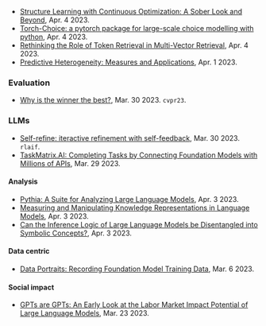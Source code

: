 
- [Structure Learning with Continuous Optimization: A Sober Look and Beyond](https://arxiv.org/pdf/2304.02146.pdf), Apr. 4 2023.
- [Torch-Choice: a pytorch package for large-scale choice modelling with python](https://arxiv.org/pdf/2304.01906.pdf), Apr. 4 2023.
- [Rethinking the Role of Token Retrieval in Multi-Vector Retrieval](https://arxiv.org/pdf/2304.01982.pdf), Apr. 4 2023.
- [Predictive Heterogeneity: Measures and Applications](https://arxiv.org/pdf/2304.00305.pdf), Apr. 1 2023.

### Evaluation

- [Why is the winner the best?](https://arxiv.org/pdf/2303.17719.pdf), Mar. 30 2023. `cvpr23`.


### LLMs

- [Self-refine: iteractive refinement with self-feedback](https://arxiv.org/pdf/2303.17651.pdf), Mar. 30 2023. `rlaif`.
- [TaskMatrix.AI: Completing Tasks by Connecting Foundation Models with Millions of APIs](https://arxiv.org/pdf/2303.16434.pdf), Mar. 29 2023.

#### Analysis

- [Pythia: A Suite for Analyzing Large Language Models](https://arxiv.org/pdf/2304.01373.pdf), Apr. 3 2023.
- [Measuring and Manipulating Knowledge Representations in Language Models](https://arxiv.org/pdf/2304.00740.pdf), Apr. 3 2023.
- [Can the Inference Logic of Large Language Models be Disentangled into Symbolic Concepts?](https://arxiv.org/pdf/2304.01083.pdf), Apr. 3 2023.

#### Data centric

- [Data Portraits: Recording Foundation Model Training Data](https://arxiv.org/pdf/2303.03919.pdf), Mar. 6 2023.

#### Social impact

- [GPTs are GPTs: An Early Look at the Labor Market Impact Potential of Large Language Models](https://arxiv.org/pdf/2303.10130.pdf), Mar. 23 2023.
